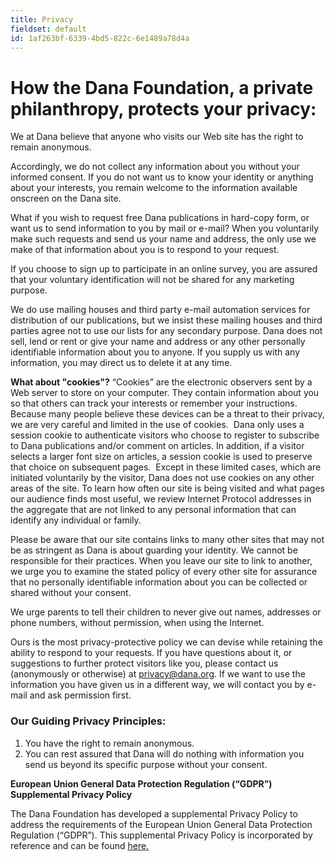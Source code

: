 ```yaml
---
title: Privacy
fieldset: default
id: 1af263bf-6339-4bd5-822c-6e1489a78d4a
---
```

<div id="main_body"> <h1> </h1> <!-- <p id="P4">Lorem ipsum dolor sit amet, consectetur adipisicing elit, sed do eiusmod tempor incididunt ut labore et dolore magna aliqua. Ut enim ad minim veniam, quis nostrud exercitation ullamco laboris nisi ut aliquip ex ea commodo consequat.</p> <h2>This is a subtitle</h2> <p>Lorem ipsum dolor sit amet, consectetur adipiscing elit. Praesent et purus sapien. Praesent neque nibh, tristique vel bibendum vel, tristique nec velit. Duis dolor ipsum, pretium ut tincidunt ac, consequat vitae massa. In hac habitasse platea dictumst. Aliquam elit magna, eleifend a pellentesque eu, volutpat id mauris. Etiam augue nunc, faucibus quis fringilla vel, viverra eget nunc. Ut consectetur aliquam vulputate. Curabitur ac lorem ac est luctus sodales sit amet sit amet lorem. Ut neque arcu, ultrices vitae mollis ac, faucibus quis ipsum. Duis id neque quis tortor pulvinar convallis quis at mauris. Proin at ligula et mi consequat ultricies vel sed nisl.</p> <ul> <li>Lorem ipsum dolor sit amet</li> <li>Lorem ipsum dolor sit amet</li> <li>Lorem ipsum dolor sit amet</li> </ul> <h2>This is a subtitle</h2> <p>Lorem ipsum dolor sit amet, consectetur adipiscing elit. Praesent et purus sapien. Praesent neque nibh, tristique vel bibendum vel, tristique nec velit. Duis dolor ipsum, pretium ut tincidunt ac, consequat vitae massa. In hac habitasse platea dictumst. Aliquam elit magna, eleifend a pellentesque eu, volutpat id mauris. Etiam augue nunc, faucibus quis fringilla vel, viverra eget nunc. Ut consectetur aliquam vulputate. Curabitur ac lorem ac est luctus sodales sit amet sit amet lorem. Ut neque arcu, ultrices vitae mollis ac, faucibus quis ipsum. Duis id neque quis tortor pulvinar convallis quis at mauris. Proin at ligula et mi consequat ultricies vel sed nisl.</p> <ul> <li>Lorem ipsum dolor sit amet</li> <li>Lorem ipsum dolor sit amet</li> <li>Lorem ipsum dolor sit amet</li> </ul> --> <div id="ctl00_ContentPlaceHolder1_cntMainContent"> <h1>How the Dana Foundation, a private philanthropy, protects your privacy:</h1> <p>We at Dana believe that anyone who visits our Web site has the right to remain anonymous.</p> <p>Accordingly, we do not collect any information about you without your informed consent. If you do not want us to know your identity or anything about your interests, you remain welcome to the information available onscreen on the Dana site.</p> <p>What if you wish to request free Dana publications in hard-copy form, or want us to send information to you by mail or e-mail? When you voluntarily make such requests and send us your name and address, the only use we make of that information about you is to respond to your request.</p> <p>If you choose to sign up to participate in an online survey, you are assured that your voluntary identification will not be shared for any marketing purpose.</p> <p>We do use mailing houses and third party e-mail automation services for distribution of our publications, but we insist these mailing houses and third parties agree not to use our lists for any secondary purpose. Dana does not sell, lend or rent or give your name and address or any other personally identifiable information about you to anyone. If you supply us with any information, you may direct us to delete it at any time.</p> <p><strong>What about "cookies"?</strong> “Cookies” are the electronic observers sent by a Web server to store on your computer. They contain&nbsp;information about you so that others can track your interests or remember your instructions. Because many people believe these devices can be a threat to their privacy, we are very careful and limited in the use of cookies.&nbsp; Dana only uses a session cookie to authenticate visitors who choose to register to subscribe to Dana publications and/or comment on articles. In addition, if a visitor selects a larger font size on articles, a session cookie is used to preserve that choice on subsequent pages.&nbsp; Except in these limited cases, which are initiated voluntarily by the visitor, Dana does not use cookies on any other areas of the site. To learn how often our site is being visited and what pages our audience finds most useful, we review Internet Protocol addresses in the aggregate that are not linked to any personal information that can identify any individual or family.</p> <p>Please be aware that our site contains links to many other sites that may not be as stringent as Dana is about guarding your identity. We cannot be responsible for their practices. When you leave our site to link to another, we urge you to examine the stated policy of every other site for assurance that no personally identifiable information about you can be collected or shared without your consent.</p> <p>We urge parents to tell their children to never give out names, addresses or phone numbers, without permission, when using the Internet.</p> <p>Ours is the most privacy-protective policy we can devise while retaining the ability to respond to your requests. If you have questions about it, or suggestions to further protect visitors like you, please contact us (anonymously or otherwise) at <a href="mailto:privacy@dana.org">privacy@dana.org</a>. If we want to use the information you have given us in a different way, we will contact you by e-mail and ask permission first.</p> <h3>Our Guiding Privacy Principles:</h3> <ol> <li>You have the right to remain anonymous.</li> <li>You can rest assured that Dana will do nothing with information you send us beyond its specific purpose without your consent.</li> </ol> <div><p><strong><span>European Union General Data Protection Regulation (“GDPR”) Supplemental Privacy Policy</span></strong></p> <p><span>The Dana Foundation has developed a supplemental Privacy Policy to address the requirements of the European Union General Data Protection Regulation (“GDPR”). This supplemental Privacy Policy is incorporated by reference and can be found <u><a href="/uploadedFiles/Pdfs/Dana-Foundation-Privacy-Policy-GDPR.pdf" title="Dana Foundation Privacy Policy GDPR">here</a>.</u></span></p> </div> </div> </div>
